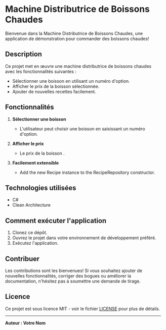 # Machine Distributrice de Boissons Chaudes

Bienvenue dans la Machine Distributrice de Boissons Chaudes, une application de démonstration pour commander des boissons chaudes!

## Description

Ce projet met en œuvre une machine distributrice de boissons chaudes avec les fonctionnalités suivantes :
- Sélectionner une boisson en utilisant un numéro d'option.
- Afficher le prix de la boisson sélectionnée.
- Ajouter de nouvelles recettes facilement.

## Fonctionnalités

1. **Sélectionner une boisson**
   - L'utilisateur peut choisir une boisson en saisissant un numéro d'option.

2. **Afficher le prix**
   - Le prix de la boisson .

3. **Facilement extensible**
   - Add the new Recipe instance to the RecipeRepository constructor.

## Technologies utilisées

- C#
- Clean Architecture

## Comment exécuter l'application

1. Clonez ce dépôt.
2. Ouvrez le projet dans votre environnement de développement préféré.
3. Exécutez l'application.

## Contribuer

Les contributions sont les bienvenues! Si vous souhaitez ajouter de nouvelles fonctionnalités, corriger des bogues ou améliorer la documentation, n'hésitez pas à soumettre une demande de tirage.

## Licence

Ce projet est sous licence MIT - voir le fichier [LICENSE](LICENSE) pour plus de détails.

---

**Auteur : Votre Nom**
